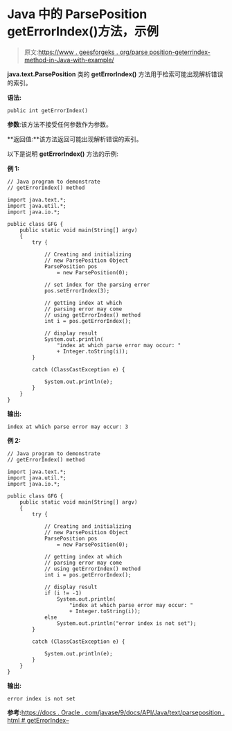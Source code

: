 # Java 中的 ParsePosition getErrorIndex()方法，示例

> 原文:[https://www . geesforgeks . org/parse position-geterrindex-method-in-Java-with-example/](https://www.geeksforgeeks.org/parseposition-geterrorindex-method-in-java-with-example/)

**java.text.ParsePosition** 类的 **getErrorIndex()** 方法用于检索可能出现解析错误的索引。

**语法:**

```
public int getErrorIndex()
```

**参数**:该方法不接受任何参数作为参数。

**返回值:**该方法返回可能出现解析错误的索引。

以下是说明 **getErrorIndex()** 方法的示例:

**例 1:**

```
// Java program to demonstrate
// getErrorIndex() method

import java.text.*;
import java.util.*;
import java.io.*;

public class GFG {
    public static void main(String[] argv)
    {
        try {

            // Creating and initializing
            // new ParsePosition Object
            ParsePosition pos
                = new ParsePosition(0);

            // set index for the parsing error
            pos.setErrorIndex(3);

            // getting index at which
            // parsing error may come
            // using getErrorIndex() method
            int i = pos.getErrorIndex();

            // display result
            System.out.println(
                "index at which parse error may occur: "
                + Integer.toString(i));
        }

        catch (ClassCastException e) {

            System.out.println(e);
        }
    }
}
```

**输出:**

```
index at which parse error may occur: 3

```

**例 2:**

```
// Java program to demonstrate
// getErrorIndex() method

import java.text.*;
import java.util.*;
import java.io.*;

public class GFG {
    public static void main(String[] argv)
    {
        try {

            // Creating and initializing
            // new ParsePosition Object
            ParsePosition pos
                = new ParsePosition(0);

            // getting index at which
            // parsing error may come
            // using getErrorIndex() method
            int i = pos.getErrorIndex();

            // display result
            if (i != -1)
                System.out.println(
                    "index at which parse error may occur: "
                    + Integer.toString(i));
            else
                System.out.println("error index is not set");
        }

        catch (ClassCastException e) {

            System.out.println(e);
        }
    }
}
```

**输出:**

```
error index is not set

```

**参考:**[https://docs . Oracle . com/javase/9/docs/API/Java/text/parseposition . html # getErrorIndex–](https://docs.oracle.com/javase/9/docs/api/java/text/ParsePosition.html#getErrorIndex--)